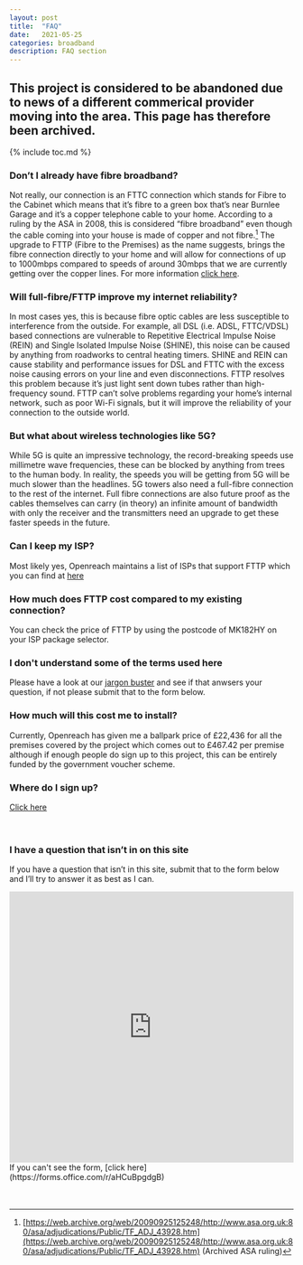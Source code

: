 ```yaml
---
layout: post
title:  "FAQ"
date:   2021-05-25
categories: broadband
description: FAQ section
---
```

## This project is considered to be abandoned due to news of a different commerical provider moving into the area. This page has therefore been archived.

{% include toc.md %}

### Don’t I already have fibre broadband?
Not really, our connection is an FTTC connection which stands for Fibre to the Cabinet which means that it’s fibre to a green box that’s near Burnlee Garage and it’s a copper telephone cable to your home. According to a ruling by the ASA in 2008, this is considered “fibre broadband” even though the cable coming into your house is made of copper and not fibre.[^1]  The upgrade to FTTP (Fibre to the Premises) as the name suggests, brings the fibre connection directly to your home and will allow for connections of up to 1000mbps compared to speeds of around 30mbps that we are currently getting over the copper lines. For more information [click here](https://archived-ghbbp.ml/howdoesbroadbandwork/).<br>

### Will full-fibre/FTTP improve my internet reliability?
In most cases yes, this is because fibre optic cables are less susceptible to interference from the outside. For example, all DSL (i.e. ADSL, FTTC/VDSL) based connections are vulnerable to Repetitive Electrical Impulse Noise (REIN) and Single Isolated Impulse Noise (SHINE), this noise can be caused by anything from roadworks to central heating timers.  SHINE and REIN can cause stability and performance issues for DSL and FTTC with the excess noise causing errors on your line and even disconnections. FTTP resolves this problem because it’s just light sent down tubes rather than high-frequency sound. FTTP can’t solve problems regarding your home’s internal network, such as poor Wi-Fi signals, but it will improve the reliability of your connection to the outside world. <br>

### But what about wireless technologies like 5G?
While 5G is quite an impressive technology, the record-breaking speeds use millimetre wave frequencies, these can be blocked by anything from trees to the human body. In reality, the speeds you will be getting from 5G will be much slower than the headlines. 5G towers also need a full-fibre connection to the rest of the internet. Full fibre connections are also future proof as the cables themselves can carry (in theory) an infinite amount of bandwidth with only the receiver and the transmitters need an upgrade to get these faster speeds in the future. <br>

### Can I keep my ISP?
Most likely yes, Openreach maintains a list of ISPs that support FTTP which you can find at [here](https://www.openreach.com/fibre-broadband/fttp-providers) <br>

### How much does FTTP cost compared to my existing connection?
You can check the price of FTTP by using the postcode of MK182HY on your ISP package selector.

### I don't understand some of the terms used here
Please have a look at our [jargon buster](https://archived-ghbbp.ml/jargonbuster/) and see if that anwsers your question, if not please submit that to the form below.

### How much will this cost me to install?
Currently, Openreach has given me a ballpark price of £22,436 for all the premises covered by the project which comes out to £467.42 per premise although if enough people do sign up to this project, this can be entirely funded by the government voucher scheme. <br>

### Where do I sign up?
[Click here](https://archived-ghbbp.ml/signup/)
<br>
<br>
<br>

### I have a question that isn’t in on this site
If you have a question that isn’t in this site, submit that to the form below and I’ll try to answer it as best as I can. <br>
<iframe width="730px" height= "480px" src= "https://forms.office.com/Pages/ResponsePage.aspx?id=DQSIkWdsW0yxEjajBLZtrQAAAAAAAAAAAAO__fWPBfFUNkVSSVZHNE9RRlIwTFUyOENPS1pFVkI1Ty4u&embed=true" frameborder= "0" marginwidth= "0" marginheight= "0" style= "border: none; max-width:100%; max-height:100vh" allowfullscreen webkitallowfullscreen mozallowfullscreen msallowfullscreen> </iframe>
If you can't see the form, [click here](https://forms.office.com/r/aHCuBpgdgB)
<br>
<br>
<br>

[^1]: [https://web.archive.org/web/20090925125248/http://www.asa.org.uk:80/asa/adjudications/Public/TF_ADJ_43928.htm](https://web.archive.org/web/20090925125248/http://www.asa.org.uk:80/asa/adjudications/Public/TF_ADJ_43928.htm) (Archived ASA ruling)

